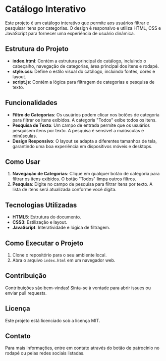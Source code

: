 # Catálogo Interativo

Este projeto é um catálogo interativo que permite aos usuários filtrar e pesquisar itens por categorias. O design é responsivo e utiliza HTML, CSS e JavaScript para fornecer uma experiência de usuário dinâmica.

## Estrutura do Projeto

- **index.html**: Contém a estrutura principal do catálogo, incluindo o cabeçalho, navegação de categorias, área principal dos itens e rodapé.
- **style.css**: Define o estilo visual do catálogo, incluindo fontes, cores e layout.
- **script.js**: Contém a lógica para filtragem de categorias e pesquisa de texto.

## Funcionalidades

- **Filtro de Categorias**: Os usuários podem clicar nos botões de categoria para filtrar os itens exibidos. A categoria "Todos" exibe todos os itens.
- **Pesquisa de Texto**: Um campo de entrada permite que os usuários pesquisem itens por texto. A pesquisa é sensível a maiúsculas e minúsculas.
- **Design Responsivo**: O layout se adapta a diferentes tamanhos de tela, garantindo uma boa experiência em dispositivos móveis e desktops.

## Como Usar

1. **Navegação de Categorias**: Clique em qualquer botão de categoria para filtrar os itens exibidos. O botão "Todos" limpa outros filtros.
2. **Pesquisa**: Digite no campo de pesquisa para filtrar itens por texto. A lista de itens será atualizada conforme você digita.

## Tecnologias Utilizadas

- **HTML5**: Estrutura do documento.
- **CSS3**: Estilização e layout.
- **JavaScript**: Interatividade e lógica de filtragem.

## Como Executar o Projeto

1. Clone o repositório para o seu ambiente local.
2. Abra o arquivo `index.html` em um navegador web.

## Contribuição

Contribuições são bem-vindas! Sinta-se à vontade para abrir issues ou enviar pull requests.

## Licença

Este projeto está licenciado sob a licença MIT.

## Contato

Para mais informações, entre em contato através do botão de patrocínio no rodapé ou pelas redes sociais listadas.